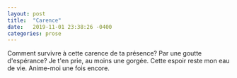 ```yaml
---
layout: post
title:  "Carence"
date:   2019-11-01 23:38:26 -0400
categories: prose
---
```


Comment survivre à cette carence de ta présence? Par une goutte d'espérance? Je
t'en prie, au moins une gorgée. Cette espoir reste mon eau de vie. Anime-moi une
fois encore.
